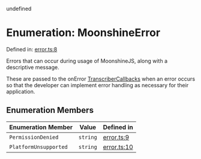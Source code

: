 undefined
# Enumeration: MoonshineError

Defined in: [error.ts:8](https://github.com/moonshine-ai/moonshine-js/blob/main/src/error.ts#L8)

Errors that can occur during usage of MoonshineJS, along with a descriptive message.

These are passed to the onError [TranscriberCallbacks](/docs/api/interfaces/transcribercallbacks) when an error occurs so that the developer
can implement error handling as necessary for their application.

## Enumeration Members

| Enumeration Member | Value | Defined in |
| ------ | ------ | ------ |
| <a id="permissiondenied"></a> `PermissionDenied` | `string` | [error.ts:9](https://github.com/moonshine-ai/moonshine-js/blob/main/src/error.ts#L9) |
| <a id="platformunsupported"></a> `PlatformUnsupported` | `string` | [error.ts:10](https://github.com/moonshine-ai/moonshine-js/blob/main/src/error.ts#L10) |

